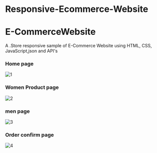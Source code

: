 # Responsive-Ecommerce-Website
# E-CommerceWebsite
 A .Store responsive sample of E-Commerce Website using HTML, CSS, JavaScript,json and API's
 
 
 
### Home page
![1](https://strong-tanuki-4d143d.netlify.app/)



### Women Product page
![2](https://user-images.githubusercontent.com/17312616/65086777-b1beb080-d9d0-11e9-9e2b-af3b7210bdf3.png)



### men page
![3](https://user-images.githubusercontent.com/17312616/65086778-b2574700-d9d0-11e9-9377-8e4886f582a8.png)



### Order confirm page
![4](https://user-images.githubusercontent.com/17312616/65086779-b2efdd80-d9d0-11e9-95d5-4b1a48eafe04.png)
